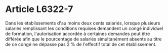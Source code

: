 # Article L6322-7

Dans les établissements d'au moins deux cents salariés, lorsque plusieurs salariés remplissant les conditions requises demandent un congé individuel de formation, l'autorisation accordée à certaines demandes peut être différée afin que le pourcentage de salariés simultanément absents au titre de ce congé ne dépasse pas 2 % de l'effectif total de cet établissement.
